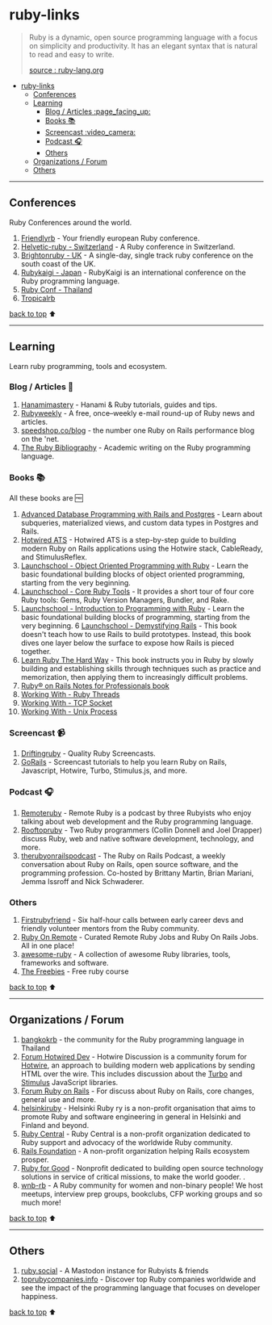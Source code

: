 # ruby-links

> Ruby is a dynamic, open source programming language with a focus on simplicity and productivity. It has an elegant syntax that is natural to read and easy to write.
>
> [source : ruby-lang.org]([Ruby](https://www.ruby-lang.org/en/))

- [ruby-links](#ruby-links)
  - [Conferences](#conferences)
  - [Learning](#learning)
    - [Blog / Articles :page\_facing\_up:](#blog--articles-page_facing_up)
    - [Books :books:](#books-books)
    - [Screencast :video\_camera:](#screencast-video_camera)
    - [Podcast :headphones:](#podcast-headphones)
    - [Others](#others)
  - [Organizations / Forum](#organizations--forum)
  - [Others](#others-1)

---

## Conferences
Ruby Conferences around the world.
1. [Friendlyrb](https://friendlyrb.com/) - Your friendly european Ruby conference.
2. [Helvetic-ruby - Switzerland](https://helvetic-ruby.ch/) - A Ruby conference in Switzerland.
3. [Brightonruby - UK](https://brightonruby.com/) - A single-day, single track ruby conference on the south coast of the UK.
4. [Rubykaigi - Japan](https://rubykaigi.org) - RubyKaigi is an international conference on the Ruby programming language.
5. [Ruby Conf - Thailand](https://rubyconfth.com/)
6. [Tropicalrb](https://www.tropicalrb.com/en/)

[back to top](#ruby-links) :arrow_up:

---

## Learning
Learn ruby programming, tools and ecosystem.

### Blog / Articles :page_facing_up:
1. [Hanamimastery](https://hanamimastery.com) - Hanami & Ruby tutorials, guides and tips.
2. [Rubyweekly](https://rubyweekly.com/) - A free, once–weekly e-mail round-up of Ruby news and articles.
3. [speedshop.co/blog](https://www.speedshop.co/blog/) - the number one Ruby on Rails performance blog on the 'net.
4. [The Ruby Bibliography](https://rubybib.org/) - Academic writing on the Ruby programming language.

### Books :books:
All these books are :free:
1. [Advanced Database Programming with Rails and Postgres](https://pganalyze.com/ebooks/advanced-database-programming-rails-postgres) - Learn about subqueries, materialized views, and custom data types in Postgres and Rails.
2. [Hotwired ATS](https://book.hotwiringrails.com/chapters) - Hotwired ATS is a step-by-step guide to building modern Ruby on Rails applications using the Hotwire stack, CableReady, and StimulusReflex.
3. [Launchschool - Object Oriented Programming with Ruby](https://launchschool.com/books/oo_ruby) - Learn the basic foundational building blocks of object oriented programming, starting from the very beginning.
4. [Launchschool - Core Ruby Tools](https://launchschool.com/books/core_ruby_tools) - It provides a short tour of four core Ruby tools: Gems, Ruby Version Managers, Bundler, and Rake.
5. [Launchschool - Introduction to Programming with Ruby](https://launchschool.com/books/ruby) - Learn the basic foundational building blocks of programming, starting from the very beginning.
6 [Launchschool - Demystifying Rails](https://launchschool.com/books/demystifying_rails) - This book doesn't teach how to use Rails to build prototypes. Instead, this book dives one layer below the surface to expose how Rails is pieced together.
7. [Learn Ruby The Hard Way](https://learnrubythehardway.org/book/) - This book instructs you in Ruby by slowly building and establishing skills through techniques such as practice and memorization, then applying them to increasingly difficult problems.
8. [Ruby® on Rails Notes for Professionals book](https://books.goalkicker.com/RubyOnRailsBook/)
9. [Working With - Ruby Threads](https://workingwithruby.com/wwrt/intro/)
10. [Working With - TCP Socket](https://workingwithruby.com/wwtcps/intro/)
11. [Working With - Unix Process](https://workingwithruby.com/wwup/intro/)

### Screencast :video_camera:
1. [Driftingruby](https://www.driftingruby.com/) - Quality Ruby Screencasts.
2. [GoRails](https://gorails.com/) - Screencast tutorials to help you learn Ruby on Rails, Javascript, Hotwire, Turbo, Stimulus.js, and more.

### Podcast :headphones:
1. [Remoteruby](https://remoteruby.com/) - Remote Ruby is a podcast by three Rubyists who enjoy talking about web development and the Ruby programming language.
2. [Rooftopruby](https://www.rooftopruby.com/) - Two Ruby programmers (Collin Donnell and Joel Drapper) discuss Ruby, web and native software development, technology, and more.
3. [therubyonrailspodcast](https://www.therubyonrailspodcast.com/) - The Ruby on Rails Podcast, a weekly conversation about Ruby on Rails, open source software, and the programming profession. Co-hosted by Brittany Martin, Brian Mariani, Jemma Issroff and Nick Schwaderer.

### Others
1. [Firstrubyfriend](https://firstrubyfriend.org/) - Six half-hour calls between early career devs and friendly volunteer mentors from the Ruby community.
2. [Ruby On Remote](https://rubyonremote.com/) - Curated Remote Ruby Jobs and Ruby On Rails Jobs. All in one place!
3. [awesome-ruby](https://github.com/markets/awesome-ruby) - A collection of awesome Ruby libraries, tools, frameworks and software.
4. [The Freebies](https://graceful.dev/courses/the-freebies/) - Free ruby course

[back to top](#ruby-links) :arrow_up:

---

## Organizations / Forum
1. [bangkokrb](https://bangkokrb.org/) - the community for the Ruby programming language in Thailand
2. [Forum Hotwired Dev](https://discuss.hotwired.dev/) - Hotwire Discussion is a community forum for [Hotwire](https://hotwired.dev/), an approach to building modern web applications by sending HTML over the wire. This includes discussion about the [Turbo](https://turbo.hotwired.dev/) and [Stimulus](https://stimulus.hotwired.dev/) JavaScript libraries.
3. [Forum Ruby on Rails](https://discuss.rubyonrails.org/) - For discuss about Ruby on Rails, core changes, general use and more.
4. [helsinkiruby](https://helsinkiruby.fi/) - Helsinki Ruby ry is a non-profit organisation that aims to promote Ruby and software engineering in general in Helsinki and Finland and beyond.
5. [Ruby Central](https://rubycentral.org/) - Ruby Central is a non-profit organization dedicated to Ruby support and advocacy of the worldwide Ruby community.
6. [Rails Foundation](https://rubyonrails.org/foundation) - A non-profit organization helping Rails ecosystem prosper.
7. [Ruby for Good](https://rubyforgood.org/) - Nonprofit dedicated to building open source technology solutions in service of critical missions, to make the world gooder. .
8. [wnb-rb](https://www.wnb-rb.dev/) - A Ruby community for women and non-binary people! We host meetups, interview prep groups, bookclubs, CFP working groups and so much more!

[back to top](#ruby-links) :arrow_up:

---

## Others
1. [ruby.social](https://ruby.social) - A Mastodon instance for Rubyists & friends
2. [toprubycompanies.info](https://toprubycompanies.info/) - Discover top Ruby companies worldwide and see the impact of the programming language that focuses on developer happiness.

[back to top](#ruby-links) :arrow_up:
